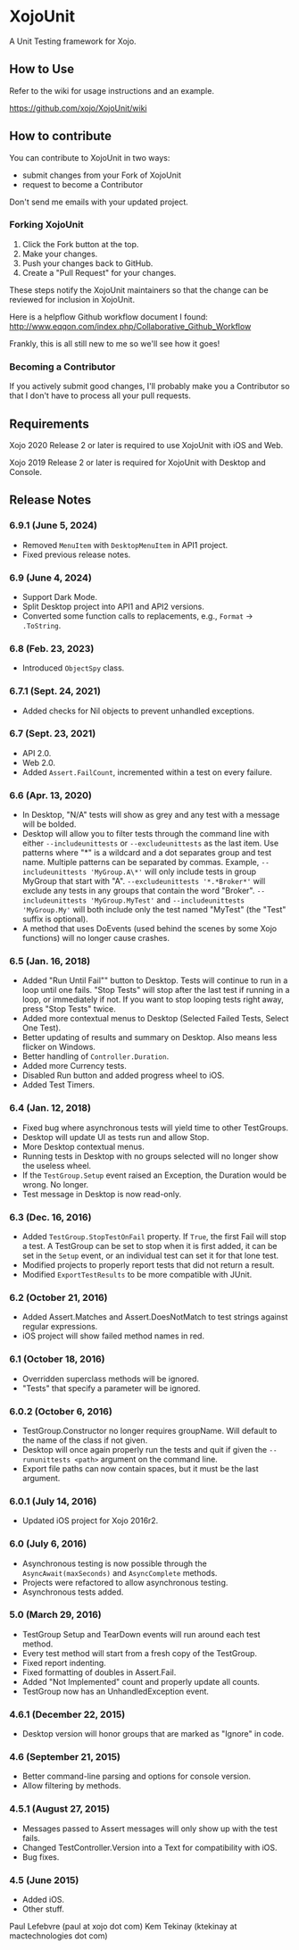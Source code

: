 XojoUnit
========

A Unit Testing framework for Xojo.

## How to Use

Refer to the wiki for usage instructions and an example.

https://github.com/xojo/XojoUnit/wiki

## How to contribute

You can contribute to XojoUnit in two ways:

- submit changes from your Fork of XojoUnit
- request to become a Contributor

Don't send me emails with your updated project.

### Forking XojoUnit

1. Click the Fork button at the top.
2. Make your changes.
3. Push your changes back to GitHub.
4. Create a "Pull Request" for your changes.

These steps notify the XojoUnit maintainers so that the change can be reviewed for inclusion in XojoUnit.

Here is a helpflow Github workflow document I found:
http://www.eqqon.com/index.php/Collaborative_Github_Workflow

Frankly, this is all still new to me so we'll see how it goes!

### Becoming a Contributor

If you actively submit good changes, I'll probably make you a Contributor so that I don't have to process all your pull requests.

## Requirements

Xojo 2020 Release 2 or later is required to use XojoUnit with iOS and Web.

Xojo 2019 Release 2 or later is required for XojoUnit with Desktop and Console.

## Release Notes

### 6.9.1 (June 5, 2024)

- Removed `MenuItem` with `DesktopMenuItem` in API1 project.
- Fixed previous release notes.

### 6.9 (June 4, 2024)

- Support Dark Mode.
- Split Desktop project into API1 and API2 versions.
- Converted some function calls to replacements, e.g., `Format` -> `.ToString`.

### 6.8 (Feb. 23, 2023)

- Introduced `ObjectSpy` class.

### 6.7.1 (Sept. 24, 2021)

- Added checks for Nil objects to prevent unhandled exceptions.

### 6.7 (Sept. 23, 2021)

- API 2.0.
- Web 2.0.
- Added `Assert.FailCount`, incremented within a test on every failure.

### 6.6 (Apr. 13, 2020)

- In Desktop, "N/A" tests will show as grey and any test with a message will be bolded.
- Desktop will allow you to filter tests through the command line with either `--includeunittests` or `--excludeunittests` as the last item. Use patterns where "\*" is a wildcard and a dot separates group and test name. Multiple patterns can be separated by commas. Example, `--includeunittests 'MyGroup.A\*'` will only include tests in group MyGroup that start with "A". `--excludeunittests '*.*Broker*'` will exclude any tests in any groups that contain the word "Broker". `--includeunittests 'MyGroup.MyTest'` and `--includeunittests 'MyGroup.My'` will both include only the test named "MyTest" (the "Test" suffix is optional).
- A method that uses DoEvents (used behind the scenes by some Xojo functions) will no longer cause crashes.

### 6.5 (Jan. 16, 2018)

- Added "Run Until Fail"" button to Desktop. Tests will continue to run in a loop until one fails. "Stop Tests" will stop after the last test if running in a loop, or immediately if not. If you want to stop looping tests right away, press "Stop Tests" twice.
- Added more contextual menus to Desktop (Selected Failed Tests, Select One Test).
- Better updating of results and summary on Desktop. Also means less flicker on Windows.
- Better handling of `Controller.Duration`.
- Added more Currency tests.
- Disabled Run button and added progress wheel to iOS.
- Added Test Timers.

### 6.4 (Jan. 12, 2018)

- Fixed bug where asynchronous tests will yield time to other TestGroups.
- Desktop will update UI as tests run and allow Stop.
- More Desktop contextual menus.
- Running tests in Desktop with no groups selected will no longer show the useless wheel.
- If the `TestGroup.Setup` event raised an Exception, the Duration would be wrong. No longer.
- Test message in Desktop is now read-only.

### 6.3 (Dec. 16, 2016)

- Added `TestGroup.StopTestOnFail` property. If `True`, the first Fail will stop a test. A TestGroup can be set to stop when it is first added, it can be set in the `Setup` event, or an individual test can set it for that lone test.
- Modified projects to properly report tests that did not return a result.
- Modified `ExportTestResults` to be more compatible with JUnit.

### 6.2 (October 21, 2016)

- Added Assert.Matches and Assert.DoesNotMatch to test strings against regular expressions.
- iOS project will show failed method names in red.

### 6.1 (October 18, 2016)

- Overridden superclass methods will be ignored.
- "Tests" that specify a parameter will be ignored.

### 6.0.2 (October 6, 2016)

- TestGroup.Constructor no longer requires groupName. Will default to the name of the class if not given.
- Desktop will once again properly run the tests and quit if given the `--rununittests <path>` argument on the command line.
- Export file paths can now contain spaces, but it must be the last argument.

### 6.0.1 (July 14, 2016)

- Updated iOS project for Xojo 2016r2.

### 6.0 (July 6, 2016)

- Asynchronous testing is now possible through the `AsyncAwait(maxSeconds)` and `AsyncComplete` methods.
- Projects were refactored to allow asynchronous testing.
- Asynchronous tests added.

### 5.0 (March 29, 2016)

- TestGroup Setup and TearDown events will run around each test method.
- Every test method will start from a fresh copy of the TestGroup.
- Fixed report indenting.
- Fixed formatting of doubles in Assert.Fail.
- Added "Not Implemented" count and properly update all counts.
- TestGroup now has an UnhandledException event.

### 4.6.1 (December 22, 2015)

- Desktop version will honor groups that are marked as "Ignore" in code.

### 4.6 (September 21, 2015)

- Better command-line parsing and options for console version.
- Allow filtering by methods.

### 4.5.1 (August 27, 2015)

- Messages passed to Assert messages will only show up with the test fails.
- Changed TestController.Version into a Text for compatibility with iOS.
- Bug fixes.

### 4.5 (June 2015)

- Added iOS.
- Other stuff.

Paul Lefebvre (paul at xojo dot com)
Kem Tekinay (ktekinay at mactechnologies dot com)
